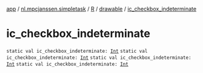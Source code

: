 [app](../../../index.md) / [nl.mpcjanssen.simpletask](../../index.md) / [R](../index.md) / [drawable](index.md) / [ic_checkbox_indeterminate](.)

# ic_checkbox_indeterminate

`static val ic_checkbox_indeterminate: `[`Int`](https://kotlinlang.org/api/latest/jvm/stdlib/kotlin/-int/index.html)
`static val ic_checkbox_indeterminate: `[`Int`](https://kotlinlang.org/api/latest/jvm/stdlib/kotlin/-int/index.html)
`static val ic_checkbox_indeterminate: `[`Int`](https://kotlinlang.org/api/latest/jvm/stdlib/kotlin/-int/index.html)
`static val ic_checkbox_indeterminate: `[`Int`](https://kotlinlang.org/api/latest/jvm/stdlib/kotlin/-int/index.html)